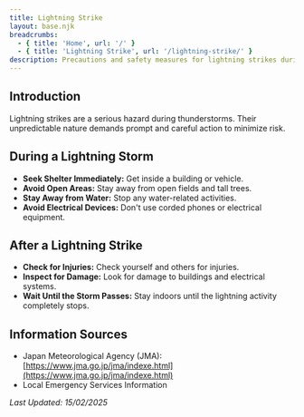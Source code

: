 ```yaml
---
title: Lightning Strike
layout: base.njk
breadcrumbs:
  - { title: 'Home', url: '/' }
  - { title: 'Lightning Strike', url: '/lightning-strike/' }
description: Precautions and safety measures for lightning strikes during storms.
---
```


## Introduction

Lightning strikes are a serious hazard during thunderstorms. Their unpredictable nature demands prompt and careful action to minimize risk.

## During a Lightning Storm

- **Seek Shelter Immediately:** Get inside a building or vehicle.
- **Avoid Open Areas:** Stay away from open fields and tall trees.
- **Stay Away from Water:** Stop any water-related activities.
- **Avoid Electrical Devices:** Don't use corded phones or electrical equipment.

## After a Lightning Strike

- **Check for Injuries:** Check yourself and others for injuries.
- **Inspect for Damage:** Look for damage to buildings and electrical systems.
- **Wait Until the Storm Passes:** Stay indoors until the lightning activity completely stops.

## Information Sources

- Japan Meteorological Agency (JMA): [https://www.jma.go.jp/jma/indexe.html](https://www.jma.go.jp/jma/indexe.html)
- Local Emergency Services Information

_Last Updated: 15/02/2025_
